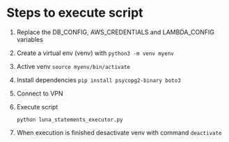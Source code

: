 # Steps to execute script

1. Replace the DB_CONFIG, AWS_CREDENTIALS and LAMBDA_CONFIG variables
2. Create a virtual env (venv) with 
    `
    python3 -m venv myenv
    `
3. Active venv
    `
    source myenv/bin/activate
    `
4. Install dependencies 
    `
    pip install psycopg2-binary boto3
    `
5. Connect to VPN
6. Execute script 

    `
    python luna_statements_executor.py
    `

7. When  execution is finished desactivate venv with command
    `
    deactivate
    `
